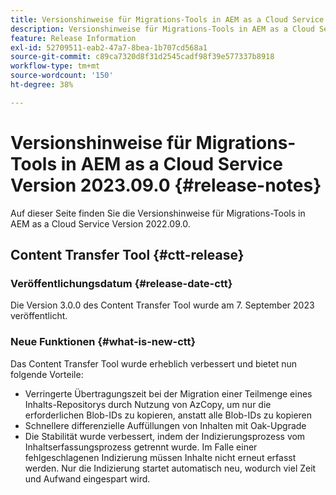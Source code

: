 ```yaml
---
title: Versionshinweise für Migrations-Tools in AEM as a Cloud Service Version 2023.09.0
description: Versionshinweise für Migrations-Tools in AEM as a Cloud Service Version 2022.09.0
feature: Release Information
exl-id: 52709511-eab2-47a7-8bea-1b707cd568a1
source-git-commit: c89ca7320d8f31d2545cadf98f39e577337b8918
workflow-type: tm+mt
source-wordcount: '150'
ht-degree: 38%

---
```


# Versionshinweise für Migrations-Tools in AEM as a Cloud Service Version 2023.09.0 {#release-notes}

Auf dieser Seite finden Sie die Versionshinweise für Migrations-Tools in AEM as a Cloud Service Version 2022.09.0.

## Content Transfer Tool {#ctt-release}

### Veröffentlichungsdatum {#release-date-ctt}

Die Version 3.0.0 des Content Transfer Tool wurde am 7. September 2023 veröffentlicht.

### Neue Funktionen {#what-is-new-ctt}

Das Content Transfer Tool wurde erheblich verbessert und bietet nun folgende Vorteile:
* Verringerte Übertragungszeit bei der Migration einer Teilmenge eines Inhalts-Repositorys durch Nutzung von AzCopy, um nur die erforderlichen Blob-IDs zu kopieren, anstatt alle Blob-IDs zu kopieren
* Schnellere differenzielle Auffüllungen von Inhalten mit Oak-Upgrade
* Die Stabilität wurde verbessert, indem der Indizierungsprozess vom Inhaltserfassungsprozess getrennt wurde. Im Falle einer fehlgeschlagenen Indizierung müssen Inhalte nicht erneut erfasst werden. Nur die Indizierung startet automatisch neu, wodurch viel Zeit und Aufwand eingespart wird.
